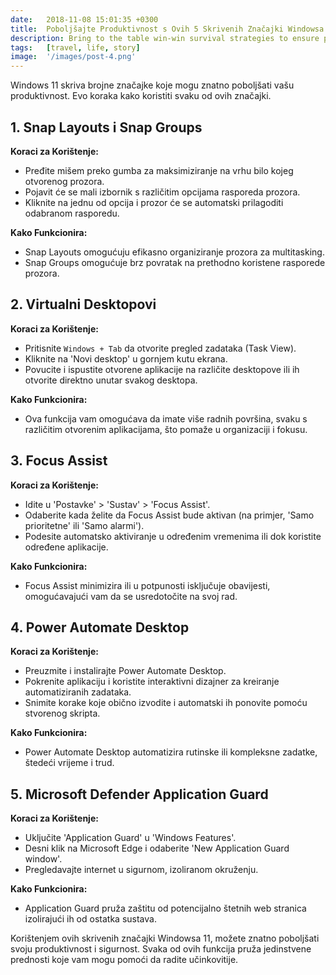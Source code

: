 ```yaml
---
date:   2018-11-08 15:01:35 +0300
title:  Poboljšajte Produktivnost s Ovih 5 Skrivenih Značajki Windowsa 11
description: Bring to the table win-win survival strategies to ensure proactive domination. At the end of the day, going forward.
tags:   [travel, life, story]
image:  '/images/post-4.png'
---
```

Windows 11 skriva brojne značajke koje mogu znatno poboljšati vašu produktivnost. Evo koraka kako koristiti svaku od ovih značajki.

## 1. Snap Layouts i Snap Groups
**Koraci za Korištenje:**
- Pređite mišem preko gumba za maksimiziranje na vrhu bilo kojeg otvorenog prozora.
- Pojavit će se mali izbornik s različitim opcijama rasporeda prozora.
- Kliknite na jednu od opcija i prozor će se automatski prilagoditi odabranom rasporedu.

**Kako Funkcionira:**
- Snap Layouts omogućuju efikasno organiziranje prozora za multitasking.
- Snap Groups omogućuje brz povratak na prethodno koristene rasporede prozora.

## 2. Virtualni Desktopovi
**Koraci za Korištenje:**
- Pritisnite `Windows + Tab` da otvorite pregled zadataka (Task View).
- Kliknite na 'Novi desktop' u gornjem kutu ekrana.
- Povucite i ispustite otvorene aplikacije na različite desktopove ili ih otvorite direktno unutar svakog desktopa.

**Kako Funkcionira:**
- Ova funkcija vam omogućava da imate više radnih površina, svaku s različitim otvorenim aplikacijama, što pomaže u organizaciji i fokusu.

## 3. Focus Assist
**Koraci za Korištenje:**
- Idite u 'Postavke' > 'Sustav' > 'Focus Assist'.
- Odaberite kada želite da Focus Assist bude aktivan (na primjer, 'Samo prioritetne' ili 'Samo alarmi').
- Podesite automatsko aktiviranje u određenim vremenima ili dok koristite određene aplikacije.

**Kako Funkcionira:**
- Focus Assist minimizira ili u potpunosti isključuje obavijesti, omogućavajući vam da se usredotočite na svoj rad.

## 4. Power Automate Desktop
**Koraci za Korištenje:**
- Preuzmite i instalirajte Power Automate Desktop.
- Pokrenite aplikaciju i koristite interaktivni dizajner za kreiranje automatiziranih zadataka.
- Snimite korake koje obično izvodite i automatski ih ponovite pomoću stvorenog skripta.

**Kako Funkcionira:**
- Power Automate Desktop automatizira rutinske ili kompleksne zadatke, štedeći vrijeme i trud.

## 5. Microsoft Defender Application Guard
**Koraci za Korištenje:**
- Uključite 'Application Guard' u 'Windows Features'.
- Desni klik na Microsoft Edge i odaberite 'New Application Guard window'.
- Pregledavajte internet u sigurnom, izoliranom okruženju.

**Kako Funkcionira:**
- Application Guard pruža zaštitu od potencijalno štetnih web stranica izolirajući ih od ostatka sustava.

Korištenjem ovih skrivenih značajki Windowsa 11, možete znatno poboljšati svoju produktivnost i sigurnost. Svaka od ovih funkcija pruža jedinstvene prednosti koje vam mogu pomoći da radite učinkovitije.